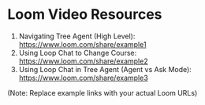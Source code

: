 
# Loom Video Resources

1. Navigating Tree Agent (High Level): https://www.loom.com/share/example1
2. Using Loop Chat to Change Course: https://www.loom.com/share/example2
3. Using Loop Chat in Tree Agent (Agent vs Ask Mode): https://www.loom.com/share/example3

(Note: Replace example links with your actual Loom URLs)
